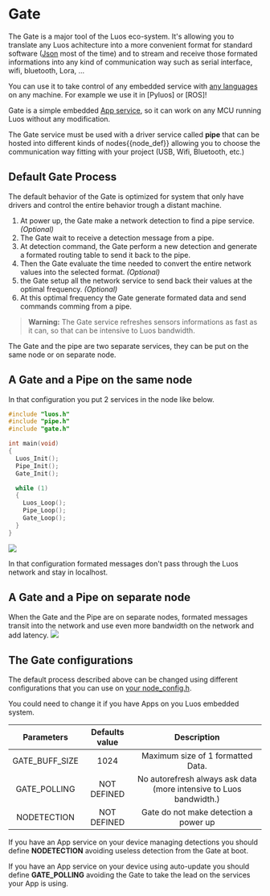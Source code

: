 # Gate

The Gate is a major tool of the Luos eco-system. It's allowing you to translate any Luos achitecture into a more convenient format for standard software ([Json](/software/json-api.md) most of the time) and to stream and receive those formated informations into any kind of communication way such as serial interface, wifi, bluetooth, Lora, ...

You can use it to take control of any embedded service with [any languages](/software/json-api.md) on any machine. For example we use it in [Pyluos] or [ROS]!

Gate is a simple embedded [App service](../services/create-services.html#apps-guidelines), so it can work on any MCU running Luos without any modification.

The Gate service must be used with a driver service called **pipe** that can be hosted into different kinds of <span className="cust_tooltip">nodes<span className="cust_tooltiptext">{{node_def}}</span></span> allowing you to choose the communication way fitting with your project (USB, Wifi, Bluetooth, etc.)

## Default Gate Process

The default behavior of the Gate is optimized for system that only have drivers and control the entire behavior trough a distant machine.

1.  At power up, the Gate make a network detection to find a pipe service. _(Optional)_
2.  The Gate wait to receive a detection message from a pipe.
3.  At detection command, the Gate perform a new detection and generate a formated routing table to send it back to the pipe.
4.  Then the Gate evaluate the time needed to convert the entire network values into the selected format. _(Optional)_
5.  the Gate setup all the network service to send back their values at the optimal frequency. _(Optional)_
6.  At this optimal frequency the Gate generate formated data and send commands comming from a pipe.

> **Warning:** The Gate service refreshes sensors informations as fast as it can, so that can be intensive to Luos bandwidth.

The Gate and the pipe are two separate services, they can be put on the same node or on separate node.

## A Gate and a Pipe on the same node

In that configuration you put 2 services in the node like below.

```C
#include "luos.h"
#include "pipe.h"
#include "gate.h"

int main(void)
{
  Luos_Init();
  Pipe_Init();
  Gate_Init();

  while (1)
  {
    Luos_Loop();
    Pipe_Loop();
    Gate_Loop();
  }
}
```

![](/img/gate_pipe.png)

In that configuration formated messages don't pass through the Luos network and stay in localhost.

## A Gate and a Pipe on separate node

When the Gate and the Pipe are on separate nodes, formated messages transit into the network and use even more bandwidth on the network and add latency.
![](/img/gate_pipe_separate.png)

## The Gate configurations

The default process described above can be changed using different configurations that you can use on [your node_config.h](../dev_env/general-integration-consideration.html#configuration).

You could need to change it if you have Apps on you Luos embedded system.

|   Parameters   | Defaults value |                            Description                             |
| :------------: | :------------: | :----------------------------------------------------------------: |
| GATE_BUFF_SIZE |      1024      |                 Maximum size of 1 formatted Data.                  |
|  GATE_POLLING  |  NOT DEFINED   | No autorefresh always ask data (more intensive to Luos bandwidth.) |
|  NODETECTION   |  NOT DEFINED   |               Gate do not make detection a power up                |

If you have an App service on your device managing detections you should define **NODETECTION** avoiding useless detection from the Gate at boot.

If you have an App service on your device using auto-update you should define **GATE_POLLING** avoiding the Gate to take the lead on the services your App is using.
